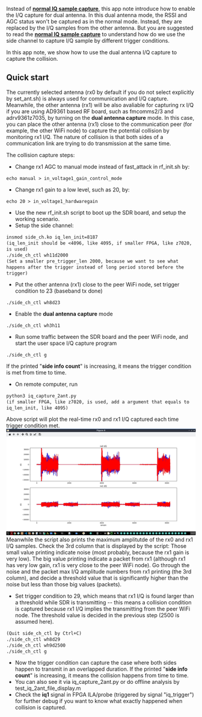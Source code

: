 Instead of [**normal IQ sample capture**](iq.md), this app note introduce how to enable the I/Q capture for dual antenna. In this dual antenna mode, the RSSI and AGC status won't be captured as in the normal mode. Instead, they are replaced by the I/Q samples from the other antenna. But you are suggested to read the [**normal IQ sample capture**](iq.md) to understand how do we use the side channel to capture I/Q sample by different trigger conditions.

In this app note, we show how to use the dual antenna I/Q capture to capture the collision.

## Quick start
  The currently selected antenna (rx0 by default if you do not select explicitly by set_ant.sh) is always used for communication and I/Q capture. Meanwhile, the other antenna (rx1) will be also avaliable for capturing rx I/Q if you are using AD9361 based RF board, such as fmcomms2/3 and adrv9361z7035, by turning on the **dual antenna capture** mode. In this case, you can place the other antenna (rx1) close to the communication peer (for example, the other WiFi node) to capture the potential collision by monitoring rx1 I/Q. The nature of collision is that both sides of a communication link are trying to do transmission at the same time.
  
  The collision capture steps:
  - Change rx1 AGC to manual mode instead of fast_attack in rf_init.sh by:
  ```
  echo manual > in_voltage1_gain_control_mode
  ```
  - Change rx1 gain to a low level, such as 20, by:
  ```
  echo 20 > in_voltage1_hardwaregain
  ```
  - Use the new rf_init.sh script to boot up the SDR board, and setup the working scenario.
  - Setup the side channel:
  ```
  insmod side_ch.ko iq_len_init=8187
  (iq_len_init should be <4096, like 4095, if smaller FPGA, like z7020, is used)
  ./side_ch_ctl wh11d2000
  (Set a smaller pre_trigger_len 2000, because we want to see what happens after the trigger instead of long period stored before the trigger)
  ```
  - Put the other antenna (rx1) close to the peer WiFi node, set trigger condition to 23 (baseband tx done)
  ```
  ./side_ch_ctl wh8d23
  ```
  - Enable the **dual antenna capture** mode
  ```
  ./side_ch_ctl wh3h11
  ```
  - Run some traffic between the SDR board and the peer WiFi node, and start the user space I/Q capture program
  ```
  ./side_ch_ctl g
  ```
  If the printed "**side info count**" is increasing, it means the trigger condition is met from time to time.
  - On remote computer, run
  ```
  python3 iq_capture_2ant.py
  (if smaller FPGA, like z7020, is used, add a argument that equals to iq_len_init, like 4095)
  ```
  Above script will plot the real-time rx0 and rx1 I/Q captured each time trigger condition met. 
  ![](./iq_2ant-screen-shot.jpg)
  Meanwhile the script also prints the maximum amplitutde of the rx0 and rx1 I/Q samples. Check the 3rd column that is displayed by the script: Those small value printing indicate noise (most probably, because the rx1 gain is very low). The big value printing indicate a packet from rx1 (although rx1 has very low gain, rx1 is very close to the peer WiFi node). Go through the noise and the packet max I/Q amplitude numbers from rx1 printing (the 3rd column), and decide a threshold value that is significantly higher than the noise but less than those big values (packets).
  - Set trigger condition to 29, which means that rx1 I/Q is found larger than a threshold while SDR is transmitting -- this means a collision condition is captured because rx1 I/Q implies the transmitting from the peer WiFi node. The threshold value is decided in the previous step (2500 is assumed here).
  ```
  (Quit side_ch_ctl by Ctrl+C)
  ./side_ch_ctl wh8d29
  ./side_ch_ctl wh9d2500
  ./side_ch_ctl g
  ```
  - Now the trigger condition can capture the case where both sides happen to transmit in an overlapped duration. If the  printed "**side info count**" is increasing, it means the collision happens from time to time.
  - You can also see it via iq_capture_2ant.py or do offline analysis by test_iq_2ant_file_display.m 
  - Check the **iq1** signal in FPGA ILA/probe (triggered by signal "iq_trigger") for further debug if you want to know what exactly happened when collision is captured.
